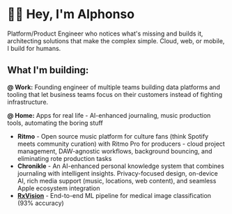 # 👋🏼 Hey, I'm Alphonso
Platform/Product Engineer who notices what's missing and builds it, architecting solutions that make the complex simple. Cloud, web, or mobile, I build for humans. 

## What I'm building:
**@ Work:** Founding engineer of multiple teams building data platforms and tooling that let business teams focus on their customers instead of fighting infrastructure.

**@ Home:** Apps for real life - AI-enhanced journaling, music production tools, automating the boring stuff

- **Ritmo** - Open source music platform for culture fans (think Spotify meets community curation) with Ritmo Pro for producers - cloud project management, DAW-agnostic workflows, background bouncing, and eliminating rote production tasks
- **Chronikle** - An AI-enhanced personal knowledge system that combines journaling with intelligent insights. Privacy-focused design, on-device AI, rich media support (music, locations, web content), and seamless Apple ecosystem integration 
- **[RxVision](https://github.com/alphiephalphie/RxVision)** - End-to-end ML pipeline for medical image classification (93% accuracy)

